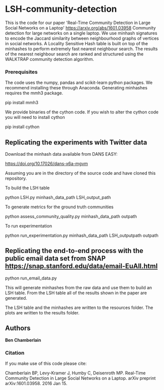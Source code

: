 # LSH-community-detection

This is the code for our paper 'Real-Time Community Detection in Large Social Networks on a Laptop' https://arxiv.org/abs/1601.03958 Community detection for large networks on a single laptop. We use minhash signatures to encode the Jaccard similarity between neighbourhood graphs of vertices in social networks. A Locality Sensitive Hash table is built on top of the minhashes to perform extremely fast nearest neighbour search. The results of the nearest neighbour search are ranked and structured using the WALKTRAP community detection algorithm.

### Prerequisites

The code uses the numpy, pandas and scikit-learn python packages. We recommend installing these through Anaconda. Generating minhashes requires the mmh3 package. 

pip install mmh3

We provide binaries of the cython code. If you wish to alter the cython code you will need to install cython

pip install cython


## Replicating the experiments with Twitter data

Download the minhash data available from DANS EASY:

https://doi.org/10.17026/dans-x6a-mgvm

Assuming you are in the directory of the source code and have cloned this repository.

To build the LSH table

python LSH.py minhash_data_path LSH_output_path

To generate metrics for the ground truth communities

python assess_community_quality.py minhash_data_path outpath

To run experimentation

python run_experimentation.py minhash_data_path LSH_outputpath outpath


## Replicating the end-to-end process with the public email data set from SNAP https://snap.stanford.edu/data/email-EuAll.html

python run_email_data.py

This will generate minhashes from the raw data and use them to build an LSH table. From the LSH table all of the results shown in the paper are generated. 

The LSH table and the minhashes are written to the resources folder. The plots are written to the results folder.


## Authors

**Ben Chamberlain**

###  Citation

If you make use of this code please cite:

Chamberlain BP, Levy-Kramer J, Humby C, Deisenroth MP. Real-Time Community Detection in Large Social Networks on a Laptop. arXiv preprint arXiv:1601.03958. 2016 Jan 15.
